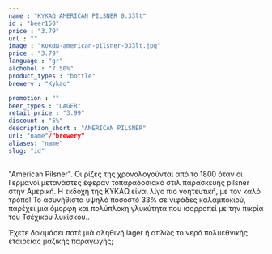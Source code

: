 ```yaml
---
name : "ΚΥΚΑΩ AMERICAN PILSNER 0.33lt"
id : "beer150"
price : "3.79"
url : ""
image : "κυκαω-american-pilsner-033lt.jpg"
price : "3.79"
language : "gr"
alchohol : "7.50%"
product_types : "bottle"
brewery : "Kykao"

promotion : ""
beer_types : "LAGER"
retail_price : "3.99"
discount : "5%"
description_short : "AMERICAN PILSNER"
url: "name"/"brewery"
aliases: "name"
slug: "id"
---
```


&quot;American Pilsner&quot;. Οι ρίζες της χρονολογούνται από το 1800 όταν οι Γερμανοί μετανάστες έφεραν τοπαραδοσιακό στιλ παρασκευής pilsner στην Αμερική. Η εκδοχή της ΚΥΚΑΩ είναι λίγο πιο γοητευτική, με τον καλό τρόπο! Το ασυνήθιστα υψηλό ποσοστό 33% σε νιφάδες καλαμποκιού, παρέχει μια όμορφη και πολύπλοκη γλυκύτητα που ισορροπεί με την πικρία του Τσέχικου λυκίσκου..

Έχετε δοκιμάσει ποτέ μιά αληθινή lager ή απλώς το νερό πολυεθνικής εταιρείας μαζικής παραγωγής;